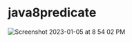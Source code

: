 # java8predicate

![Screenshot 2023-01-05 at 8 54 02 PM](https://user-images.githubusercontent.com/26098530/210920438-99da65e3-c409-4f47-b93b-ffcf0399369b.png)
